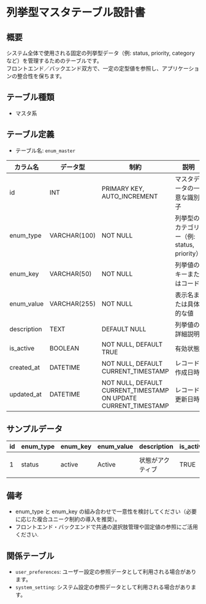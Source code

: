 # 列挙型マスタテーブル設計書

## 概要
システム全体で使用される固定の列挙型データ（例: status, priority, category など）を管理するためのテーブルです。  
フロントエンド／バックエンド双方で、一定の定型値を参照し、アプリケーションの整合性を保ちます。

## テーブル種類
- マスタ系

## テーブル定義
- テーブル名: `enum_master`

| カラム名    | データ型      | 制約                                     | 説明                                    |
|-------------|---------------|------------------------------------------|-----------------------------------------|
| id          | INT           | PRIMARY KEY, AUTO_INCREMENT              | マスタデータの一意な識別子                    |
| enum_type   | VARCHAR(100)  | NOT NULL                                 | 列挙型のカテゴリー（例: status, priority）    |
| enum_key    | VARCHAR(50)   | NOT NULL                                 | 列挙値のキーまたはコード                   |
| enum_value  | VARCHAR(255)  | NOT NULL                                 | 表示名または具体的な値                      |
| description | TEXT          | DEFAULT NULL                             | 列挙値の詳細説明                         |
| is_active   | BOOLEAN       | NOT NULL, DEFAULT TRUE                   | 有効状態                                  |
| created_at  | DATETIME      | NOT NULL, DEFAULT CURRENT_TIMESTAMP       | レコード作成日時                         |
| updated_at  | DATETIME      | NOT NULL, DEFAULT CURRENT_TIMESTAMP ON UPDATE CURRENT_TIMESTAMP | レコード更新日時         |

## サンプルデータ
| id | enum_type | enum_key | enum_value | description | is_active | created_at           | updated_at           |
|----|-----------|----------|------------|-------------|-----------|----------------------|----------------------|
| 1  | status    | active   | Active     | 状態がアクティブ | TRUE      | 2023-10-01 00:00:00  | 2023-10-01 00:00:00  |

## 備考
- enum_type と enum_key の組み合わせで一意性を検討してください（必要に応じた複合ユニーク制約の導入を推奨）。
- フロントエンド・バックエンドで共通の選択肢管理や固定値の参照にご活用ください.

## 関係テーブル
- `user_preferences`: ユーザー設定の参照データとして利用される場合があります。
- `system_setting`: システム設定の参照データとして利用される場合があります。
